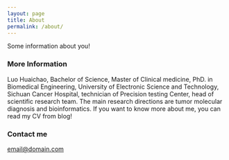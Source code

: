 ```yaml
---
layout: page
title: About
permalink: /about/
---
```


Some information about you!

### More Information
Luo Huaichao, Bachelor of Science, Master of Clinical medicine, PhD. in Biomedical Engineering, University of Electronic Science and Technology, Sichuan Cancer Hospital, technician of Precision testing Center, head of scientific research team. The main research directions are tumor molecular diagnosis and bioinformatics.
If you want to know more about me, you can read my CV from blog!
### Contact me

[email@domain.com](mailto:luo1987cc@163.com)

